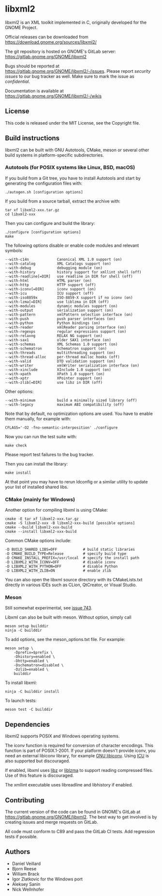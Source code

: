# libxml2

libxml2 is an XML toolkit implemented in C, originally developed for
the GNOME Project.

Official releases can be downloaded from
<https://download.gnome.org/sources/libxml2/>

The git repository is hosted on GNOME's GitLab server:
<https://gitlab.gnome.org/GNOME/libxml2>

Bugs should be reported at
<https://gitlab.gnome.org/GNOME/libxml2/-/issues>.
Please report *security issues* to our bug tracker as well. Make sure to
mark the issue as *confidential*.

Documentation is available at
<https://gitlab.gnome.org/GNOME/libxml2/-/wikis>

## License

This code is released under the MIT License, see the Copyright file.

## Build instructions

libxml2 can be built with GNU Autotools, CMake, meson or several other
build systems in platform-specific subdirectories.

### Autotools (for POSIX systems like Linux, BSD, macOS)

If you build from a Git tree, you have to install Autotools and start
by generating the configuration files with:

    ./autogen.sh [configuration options]

If you build from a source tarball, extract the archive with:

    tar xf libxml2-xxx.tar.gz
    cd libxml2-xxx

Then you can configure and build the library:

    ./configure [configuration options]
    make

The following options disable or enable code modules and relevant symbols:

    --with-c14n             Canonical XML 1.0 support (on)
    --with-catalog          XML Catalogs support (on)
    --with-debug            debugging module (on)
    --with-history          history support for xmllint shell (off)
    --with-readline[=DIR]   use readline in DIR for shell (off)
    --with-html             HTML parser (on)
    --with-http             HTTP support (off)
    --with-iconv[=DIR]      iconv support (on)
    --with-icu              ICU support (off)
    --with-iso8859x         ISO-8859-X support if no iconv (on)
    --with-lzma[=DIR]       use liblzma in DIR (off)
    --with-modules          dynamic modules support (on)
    --with-output           serialization support (on)
    --with-pattern          xmlPattern selection interface (on)
    --with-push             push parser interfaces (on)
    --with-python           Python bindings (on)
    --with-reader           xmlReader parsing interface (on)
    --with-regexps          regular expressions support (on)
    --with-relaxng          RELAX NG support (on)
    --with-sax1             older SAX1 interface (on)
    --with-schemas          XML Schemas 1.0 support (on)
    --with-schematron       Schematron support (on)
    --with-threads          multithreading support (on)
    --with-thread-alloc     per-thread malloc hooks (off)
    --with-valid            DTD validation support (on)
    --with-writer           xmlWriter serialization interface (on)
    --with-xinclude         XInclude 1.0 support (on)
    --with-xpath            XPath 1.0 support (on)
    --with-xptr             XPointer support (on)
    --with-zlib[=DIR]       use libz in DIR (off)

Other options:

    --with-minimum          build a minimally sized library (off)
    --with-legacy           maximum ABI compatibility (off)

Note that by default, no optimization options are used. You have to
enable them manually, for example with:

    CFLAGS='-O2 -fno-semantic-interposition' ./configure

Now you can run the test suite with:

    make check

Please report test failures to the bug tracker.

Then you can install the library:

    make install

At that point you may have to rerun ldconfig or a similar utility to
update your list of installed shared libs.

### CMake (mainly for Windows)

Another option for compiling libxml is using CMake:

    cmake -E tar xf libxml2-xxx.tar.gz
    cmake -S libxml2-xxx -B libxml2-xxx-build [possible options]
    cmake --build libxml2-xxx-build
    cmake --install libxml2-xxx-build

Common CMake options include:

    -D BUILD_SHARED_LIBS=OFF            # build static libraries
    -D CMAKE_BUILD_TYPE=Release         # specify build type
    -D CMAKE_INSTALL_PREFIX=/usr/local  # specify the install path
    -D LIBXML2_WITH_ICONV=OFF           # disable iconv
    -D LIBXML2_WITH_PYTHON=OFF          # disable Python
    -D LIBXML2_WITH_ZLIB=ON             # enable zlib

You can also open the libxml source directory with its CMakeLists.txt
directly in various IDEs such as CLion, QtCreator, or Visual Studio.

### Meson

Still somewhat experimental, see
[issue 743](https://gitlab.gnome.org/GNOME/libxml2/-/issues/743).

Libxml can also be built with meson. Without option, simply call

    meson setup builddir
    ninja -C builddir

To add options, see the meson_options.txt file. For example:

    meson setup \
        -Dprefix=$prefix \
        -Dhistory=enabled \
        -Dhttp=enabled \
        -Dschematron=disabled \
        -Dzlib=enabled \
        builddir

To install libxml:

    ninja -C builddir install

To launch tests:

    meson test -C builddir

## Dependencies

libxml2 supports POSIX and Windows operating systems.

The iconv function is required for conversion of character encodings.
This function is part of POSIX.1-2001. If your platform doesn't provide
iconv, you need an external libiconv library, for example
[GNU libiconv](https://www.gnu.org/software/libiconv/). Using
[ICU](https://icu.unicode.org/) is also supported but discouraged.

If enabled, libxml uses [libz](https://zlib.net/) or
[liblzma](https://tukaani.org/xz/) to support reading compressed files.
Use of this feature is discouraged.

The xmllint executable uses libreadline and libhistory if enabled.

## Contributing

The current version of the code can be found in GNOME's GitLab at
<https://gitlab.gnome.org/GNOME/libxml2>. The best way to get involved
is by creating issues and merge requests on GitLab.

All code must conform to C89 and pass the GitLab CI tests. Add regression
tests if possible.

## Authors

- Daniel Veillard
- Bjorn Reese
- William Brack
- Igor Zlatkovic for the Windows port
- Aleksey Sanin
- Nick Wellnhofer

